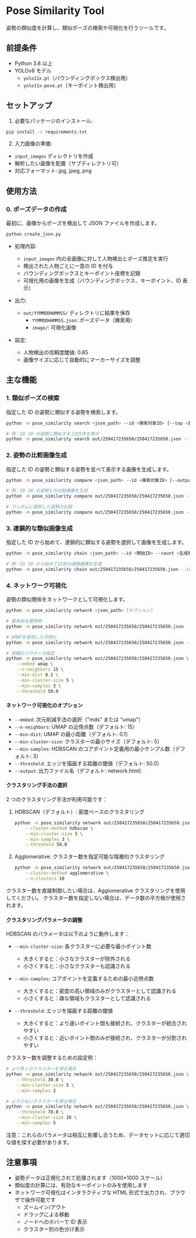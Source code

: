 # Pose Similarity Tool

姿勢の類似度を計算し、類似ポーズの検索や可視化を行うツールです。

## 前提条件

- Python 3.8 以上
- YOLOv8 モデル
  - `yolo11x.pt`（バウンディングボックス検出用）
  - `yolo11x-pose.pt`（キーポイント検出用）

## セットアップ

1. 必要なパッケージのインストール:

```bash
pip install -r requirements.txt
```

2. 入力画像の準備:

- `input_images` ディレクトリを作成
- 解析したい画像を配置（サブディレクトリ可）
- 対応フォーマット: jpg, jpeg, png

## 使用方法

### 0. ポーズデータの作成

最初に、画像からポーズを検出して JSON ファイルを作成します。

```bash
python create_json.py
```

- 処理内容:

  - `input_images` 内の全画像に対して人物検出とポーズ推定を実行
  - 検出された人物ごとに一意の ID を付与
  - バウンディングボックスとキーポイント座標を記録
  - 可視化用の画像を生成（バウンディングボックス、キーポイント、ID 表示）

- 出力:

  - `out/YYMMDDHHMMSS/` ディレクトリに結果を保存
    - `YYMMDDHHMMSS.json`: ポーズデータ（検索用）
    - `image/`: 可視化画像

- 設定:
  - 人物検出の信頼度閾値: 0.85
  - 画像サイズに応じて自動的にマーカーサイズを調整

## 主な機能

### 1. 類似ポーズの検索

指定した ID の姿勢に類似する姿勢を検索します。

```bash
python -m pose_similarity search <json_path> --id <検索対象ID> [--top <表示件数>]

# 例：ID 10 の姿勢に類似する上位5件を表示
python -m pose_similarity search out/250417235650/250417235650.json --id 10 --top 5
```

### 2. 姿勢の比較画像生成

指定した ID の姿勢と類似する姿勢を並べて表示する画像を生成します。

```bash
python -m pose_similarity compare <json_path> --id <検索対象ID> [--output <出力ファイル>]

# 例：ID 10 の姿勢との比較画像を生成
python -m pose_similarity compare out/250417235650/250417235650.json --id 10 --output comparison.jpg

# ランダムに選択した姿勢の比較
python -m pose_similarity compare out/250417235650/250417235650.json --random --count 10
```

### 3. 連鎖的な類似画像生成

指定した ID から始めて、連鎖的に類似する姿勢を選択して画像を生成します。

```bash
python -m pose_similarity chain <json_path> --id <開始ID> --count <生成枚数> [--output <出力ディレクトリ>]

# 例：ID 10 から始めて12枚の連鎖画像を生成
python -m pose_similarity chain out/250417235650/250417235650.json --id 10 --count 12
```

### 4. ネットワーク可視化

姿勢の類似関係をネットワークとして可視化します。

```bash
python -m pose_similarity network <json_path> [オプション]

# 基本的な使用例
python -m pose_similarity network out/250417235650/250417235650.json

# UMAPを使用した可視化
python -m pose_similarity network out/250417235650/250417235650.json --embed umap

# 詳細なパラメータ設定
python -m pose_similarity network out/250417235650/250417235650.json \
    --embed umap \
    --n-neighbors 15 \
    --min-dist 0.1 \
    --min-cluster-size 5 \
    --min-samples 3 \
    --threshold 50.0
```

#### ネットワーク可視化のオプション

- `--embed`: 次元削減手法の選択（"mds" または "umap"）
- `--n-neighbors`: UMAP の近傍点数（デフォルト: 15）
- `--min-dist`: UMAP の最小距離（デフォルト: 0.1）
- `--min-cluster-size`: クラスターの最小サイズ（デフォルト: 5）
- `--min-samples`: HDBSCAN のコアポイント定義用の最小サンプル数（デフォルト: 3）
- `--threshold`: エッジを描画する距離の閾値（デフォルト: 50.0）
- `--output`: 出力ファイル名（デフォルト: network.html）

#### クラスタリング手法の選択

2 つのクラスタリング手法が利用可能です：

1. HDBSCAN（デフォルト）: 密度ベースのクラスタリング

   ```bash
   python -m pose_similarity network out/250417235650/250417235650.json \
       --cluster-method hdbscan \
       --min-cluster-size 5 \
       --min-samples 3 \
       --threshold 50.0
   ```

2. Agglomerative: クラスター数を指定可能な階層的クラスタリング
   ```bash
   python -m pose_similarity network out/250417235650/250417235650.json \
       --cluster-method agglomerative \
       --n-clusters 10
   ```

クラスター数を直接制御したい場合は、Agglomerative クラスタリングを使用してください。
クラスター数を指定しない場合は、データ数の平方根が使用されます。

#### クラスタリングパラメータの調整

HDBSCAN のパラメータは以下のように動作します：

- `--min-cluster-size`: 各クラスターに必要な最小ポイント数

  - 大きくすると：小さなクラスターが除外される
  - 小さくすると：小さなクラスターも認識される

- `--min-samples`: コアポイントを定義するための最小近傍点数

  - 大きくすると：密度の高い領域のみがクラスターとして認識される
  - 小さくすると：疎な領域もクラスターとして認識される

- `--threshold`: エッジを描画する距離の閾値
  - 大きくすると：より遠いポイント間も接続され、クラスターが統合されやすい
  - 小さくすると：近いポイント間のみが接続され、クラスターが分割されやすい

クラスター数を調整するための設定例：

```bash
# より多くのクラスターを得る場合
python -m pose_similarity network out/250417235650/250417235650.json \
    --threshold 30.0 \
    --min-cluster-size 5 \
    --min-samples 2

# より少ないクラスターを得る場合
python -m pose_similarity network out/250417235650/250417235650.json \
    --threshold 70.0 \
    --min-cluster-size 10 \
    --min-samples 5
```

注意：これらのパラメータは相互に影響し合うため、データセットに応じて適切な値を探す必要があります。

## 注意事項

- 姿勢データは正規化されて処理されます（1000×1000 スケール）
- 類似度の計算には、有効なキーポイントのみを使用します
- ネットワーク可視化はインタラクティブな HTML 形式で出力され、ブラウザで操作可能です
  - ズームイン/アウト
  - ドラッグによる移動
  - ノードへのホバーで ID 表示
  - クラスター別の色分け表示
